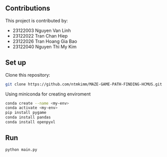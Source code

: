 ## Contributions
This project is contributed by:
- 23122003 Nguyen Van Linh
- 23122022 Tran Chan Hiep
- 23122026 Tran Hoang Gia Bao
- 23122040 Nguyen Thi My Kim

## Set up
Clone this repository:
```bash
git clone https://github.com/ntmkimm/MAZE-GAME-PATH-FINDING-HCMUS.git
```
Using miniconda for creating enviroment
```bash
conda create --name <my-env>
conda activate <my-env>
pip install pygame
conda install pandas
conda install openpyxl
```
## Run
```bash
python main.py
```

